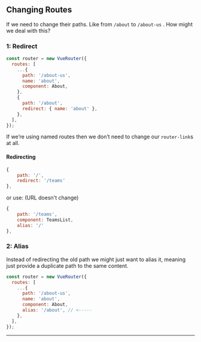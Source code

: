 ## Changing Routes

If we need to change their paths. Like from `/about` to `/about-us` . How might we deal with this?

### 1: Redirect

```js
const router = new VueRouter({
  routes: [
    ...{
      path: '/about-us',
      name: 'about',
      component: About,
    },
    {
      path: '/about',
      redirect: { name: 'about' },
    },
  ],
});
```

If we’re using named routes then we don’t need to change our `router-link`s at all.

#### Redirecting

```js
{
	path: '/',
	redirect: '/teams'
},
```

or use: (URL doesn't change)

```js
{
	path: '/teams',
	component: TeamsList,
	alias: '/'
},
```

### 2: Alias

Instead of redirecting the old path we might just want to alias it, meaning just provide a duplicate path to the same content.

```js
const router = new VueRouter({
  routes: [
    ...{
      path: '/about-us',
      name: 'about',
      component: About,
      alias: '/about', // <-----
    },
  ],
});
```

---

